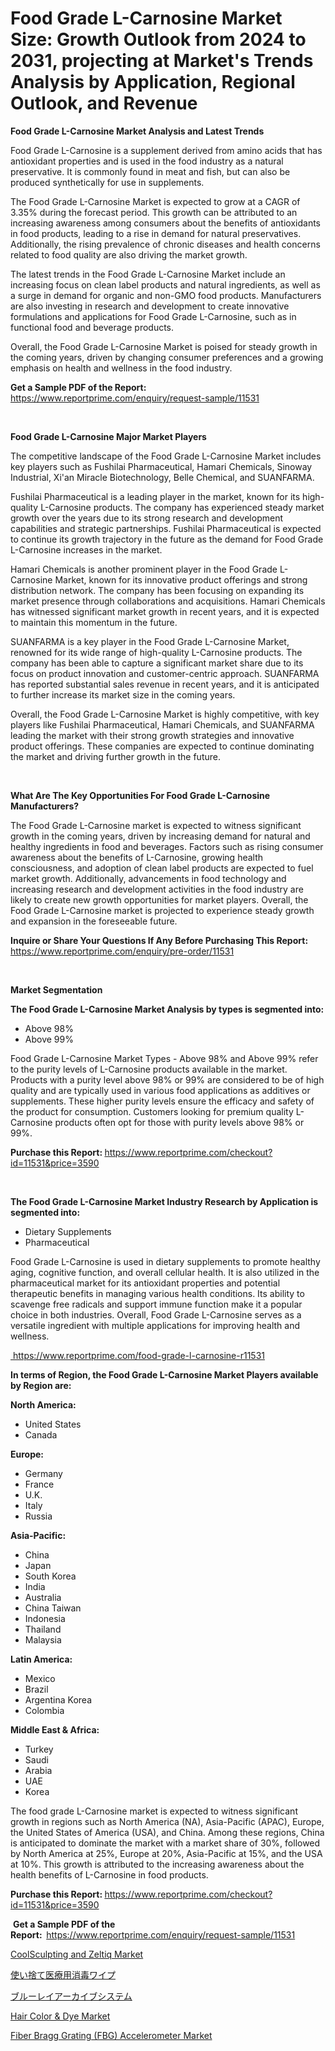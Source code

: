 <p><h1>Food Grade L-Carnosine Market Size: Growth Outlook from 2024 to 2031, projecting at Market's Trends Analysis by Application, Regional Outlook, and Revenue</h1></p><p><strong>Food Grade L-Carnosine Market Analysis and Latest Trends</strong></p>
<p><p>Food Grade L-Carnosine is a supplement derived from amino acids that has antioxidant properties and is used in the food industry as a natural preservative. It is commonly found in meat and fish, but can also be produced synthetically for use in supplements.</p><p>The Food Grade L-Carnosine Market is expected to grow at a CAGR of 3.35% during the forecast period. This growth can be attributed to an increasing awareness among consumers about the benefits of antioxidants in food products, leading to a rise in demand for natural preservatives. Additionally, the rising prevalence of chronic diseases and health concerns related to food quality are also driving the market growth.</p><p>The latest trends in the Food Grade L-Carnosine Market include an increasing focus on clean label products and natural ingredients, as well as a surge in demand for organic and non-GMO food products. Manufacturers are also investing in research and development to create innovative formulations and applications for Food Grade L-Carnosine, such as in functional food and beverage products.</p><p>Overall, the Food Grade L-Carnosine Market is poised for steady growth in the coming years, driven by changing consumer preferences and a growing emphasis on health and wellness in the food industry.</p></p>
<p><strong>Get a Sample PDF of the Report:&nbsp;</strong> <a href="https://www.reportprime.com/enquiry/request-sample/11531">https://www.reportprime.com/enquiry/request-sample/11531</a></p>
<p>&nbsp;</p>
<p><strong>Food Grade L-Carnosine Major Market Players</strong></p>
<p><p>The competitive landscape of the Food Grade L-Carnosine Market includes key players such as Fushilai Pharmaceutical, Hamari Chemicals, Sinoway Industrial, Xi'an Miracle Biotechnology, Belle Chemical, and SUANFARMA. </p><p>Fushilai Pharmaceutical is a leading player in the market, known for its high-quality L-Carnosine products. The company has experienced steady market growth over the years due to its strong research and development capabilities and strategic partnerships. Fushilai Pharmaceutical is expected to continue its growth trajectory in the future as the demand for Food Grade L-Carnosine increases in the market.</p><p>Hamari Chemicals is another prominent player in the Food Grade L-Carnosine Market, known for its innovative product offerings and strong distribution network. The company has been focusing on expanding its market presence through collaborations and acquisitions. Hamari Chemicals has witnessed significant market growth in recent years, and it is expected to maintain this momentum in the future.</p><p>SUANFARMA is a key player in the Food Grade L-Carnosine Market, renowned for its wide range of high-quality L-Carnosine products. The company has been able to capture a significant market share due to its focus on product innovation and customer-centric approach. SUANFARMA has reported substantial sales revenue in recent years, and it is anticipated to further increase its market size in the coming years.</p><p>Overall, the Food Grade L-Carnosine Market is highly competitive, with key players like Fushilai Pharmaceutical, Hamari Chemicals, and SUANFARMA leading the market with their strong growth strategies and innovative product offerings. These companies are expected to continue dominating the market and driving further growth in the future.</p></p>
<p>&nbsp;</p>
<p><strong>What Are The Key Opportunities For Food Grade L-Carnosine Manufacturers?</strong></p>
<p><p>The Food Grade L-Carnosine market is expected to witness significant growth in the coming years, driven by increasing demand for natural and healthy ingredients in food and beverages. Factors such as rising consumer awareness about the benefits of L-Carnosine, growing health consciousness, and adoption of clean label products are expected to fuel market growth. Additionally, advancements in food technology and increasing research and development activities in the food industry are likely to create new growth opportunities for market players. Overall, the Food Grade L-Carnosine market is projected to experience steady growth and expansion in the foreseeable future.</p></p>
<p><strong>Inquire or Share Your Questions If Any Before Purchasing This Report:</strong> <a href="https://www.reportprime.com/enquiry/pre-order/11531">https://www.reportprime.com/enquiry/pre-order/11531</a></p>
<p>&nbsp;</p>
<p><strong>Market Segmentation</strong></p>
<p><strong>The Food Grade L-Carnosine Market Analysis by types is segmented into:</strong></p>
<p><ul><li>Above 98%</li><li>Above 99%</li></ul></p>
<p><p>Food Grade L-Carnosine Market Types - Above 98% and Above 99% refer to the purity levels of L-Carnosine products available in the market. Products with a purity level above 98% or 99% are considered to be of high quality and are typically used in various food applications as additives or supplements. These higher purity levels ensure the efficacy and safety of the product for consumption. Customers looking for premium quality L-Carnosine products often opt for those with purity levels above 98% or 99%.</p></p>
<p><strong>Purchase this Report:&nbsp;</strong><a href="https://www.reportprime.com/checkout?id=11531&price=3590">https://www.reportprime.com/checkout?id=11531&price=3590</a></p>
<p>&nbsp;</p>
<p><strong>The Food Grade L-Carnosine Market Industry Research by Application is segmented into:</strong></p>
<p><ul><li>Dietary Supplements</li><li>Pharmaceutical</li></ul></p>
<p><p>Food Grade L-Carnosine is used in dietary supplements to promote healthy aging, cognitive function, and overall cellular health. It is also utilized in the pharmaceutical market for its antioxidant properties and potential therapeutic benefits in managing various health conditions. Its ability to scavenge free radicals and support immune function make it a popular choice in both industries. Overall, Food Grade L-Carnosine serves as a versatile ingredient with multiple applications for improving health and wellness.</p></p>
<p><a href="https://www.reportprime.com/food-grade-l-carnosine-r11531">&nbsp;https://www.reportprime.com/food-grade-l-carnosine-r11531</a></p>
<p><strong>In terms of Region, the Food Grade L-Carnosine Market Players available by Region are:</strong></p>
<p>
    <p> <strong> North America: </strong>
        <ul>
            <li>United States</li>
            <li>Canada</li>
        </ul>
        </p> 
    <p> <strong> Europe: </strong>
        <ul>
            <li>Germany</li>
            <li>France</li>
            <li>U.K.</li>
            <li>Italy</li>
            <li>Russia</li>
        </ul>
        </p> 
    <p> <strong> Asia-Pacific: </strong>
        <ul>
            <li>China</li>
            <li>Japan</li>
            <li>South Korea</li>
            <li>India</li>
            <li>Australia</li>
            <li>China Taiwan</li>
            <li>Indonesia</li>
            <li>Thailand</li>
            <li>Malaysia</li>
        </ul>
        </p> 
    <p> <strong> Latin America: </strong>
        <ul>
            <li>Mexico</li>
            <li>Brazil</li>
            <li>Argentina Korea</li>
            <li>Colombia</li>
        </ul>
        </p> 
    <p> <strong> Middle East & Africa: </strong>
        <ul>
            <li>Turkey</li>
            <li>Saudi</li>
            <li>Arabia</li>
            <li>UAE</li>
            <li>Korea</li>
        </ul>
    </p>
    </p>
<p><p>The food grade L-Carnosine market is expected to witness significant growth in regions such as North America (NA), Asia-Pacific (APAC), Europe, the United States of America (USA), and China. Among these regions, China is anticipated to dominate the market with a market share of 30%, followed by North America at 25%, Europe at 20%, Asia-Pacific at 15%, and the USA at 10%. This growth is attributed to the increasing awareness about the health benefits of L-Carnosine in food products.</p></p>
<p><strong>Purchase this Report: </strong><a href="https://www.reportprime.com/checkout?id=11531&price=3590">https://www.reportprime.com/checkout?id=11531&price=3590</a></p>
<p>&nbsp;<strong>Get a Sample PDF of the Report:&nbsp;&nbsp;</strong><a href="https://www.reportprime.com/enquiry/request-sample/11531">https://www.reportprime.com/enquiry/request-sample/11531</a></p>
<p><strong></strong></p>
<p><p><a href="https://github.com/MaraKoelpin2023/Market-Research-Report-List-1/blob/main/coolsculpting-and-zeltiq-market.md">CoolSculpting and Zeltiq Market</a></p><p><a href="https://github.com/marbadji/Market-Research-Report-List-1/blob/main/669114282934.md">使い捨て医療用消毒ワイプ</a></p><p><a href="https://github.com/KaydenJohns1964/Market-Research-Report-List-1/blob/main/586932682935.md">ブルーレイアーカイブシステム</a></p><p><a href="https://issuu.com/reportprime-2/docs/hair-color-dye-market-size-2030.pptx">Hair Color & Dye Market</a></p><p><a href="https://www.linkedin.com/pulse/fiber-bragg-grating-fbg-accelerometer-market-analysis-sze-forecasted-fkskc">Fiber Bragg Grating (FBG) Accelerometer Market</a></p></p>